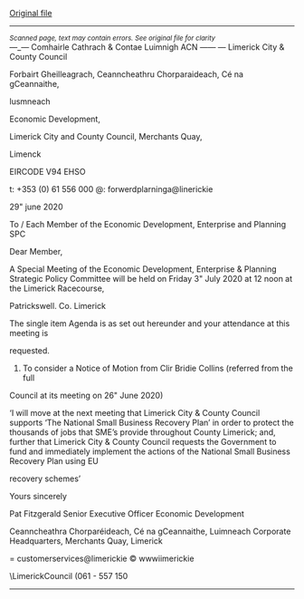 [Original file](https://www.limerick.ie/sites/default/files/media/documents/2020-07/spc-meeting-agenda-july-2020-.pdf)

---
*<small>Scanned page, text may contain errors. See original file for clarity</small>*  
—_— Comhairle Cathrach
& Contae Luimnigh
ACN ——
— Limerick City
& County Council

Forbairt Gheilleagrach,
Ceanncheathru Chorparaideach,
Cé na gCeannaithe,

lusmneach

Economic Development,

Limerick City and County Council,
Merchants Quay,

Limenck

EIRCODE V94 EHSO

t: +353 (0) 61 556 000
@: forwerdplarninga@linerickie

29" june 2020

To / Each Member of the Economic Development, Enterprise and Planning SPC

Dear Member,

A Special Meeting of the Economic Development, Enterprise & Planning Strategic Policy
Committee will be held on Friday 3" July 2020 at 12 noon at the Limerick Racecourse,

Patrickswell. Co. Limerick

The single item Agenda is as set out hereunder and your attendance at this meeting is

requested.

1. To consider a Notice of Motion from Clir Bridie Collins (referred from the full

Council at its meeting on 26" June 2020)

‘I will move at the next meeting that Limerick City & County Council supports
‘The National Small Business Recovery Plan’ in order to protect the thousands of
jobs that SME’s provide throughout County Limerick; and, further that Limerick
City & County Council requests the Government to fund and immediately
implement the actions of the National Small Business Recovery Plan using EU

recovery schemes’

Yours sincerely

Pat Fitzgerald
Senior Executive Officer
Economic Development

Ceanncheathra Chorparéideach, Cé na gCeannaithe, Luimneach
Corporate Headquarters, Merchants Quay, Limerick

= customerservices@limerickie
© wwwiimerickie

\LimerickCouncil
(061 - 557 150


---
